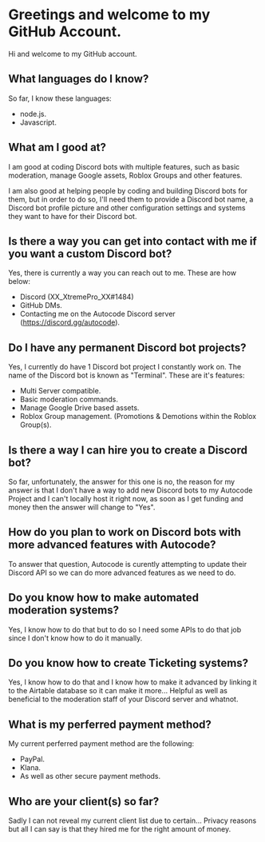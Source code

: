 # Greetings and welcome to my GitHub Account.
Hi and welcome to my GitHub account.

## What languages do I know?

So far, I know these languages:

- node.js.
- Javascript.

## What am I good at?

I am good at coding Discord bots with multiple features, such as basic moderation, manage Google assets, Roblox Groups and other features.

I am also good at helping people by coding and building Discord bots for them, but in order to do so, I'll need them to provide a Discord bot name, a Discord bot profile picture and other configuration settings and systems they want to have for their Discord bot.

## Is there a way you can get into contact with me if you want a custom Discord bot?

Yes, there is currently a way you can reach out to me. These are how below:
- Discord (XX_XtremePro_XX#1484)
- GitHub DMs.
- Contacting me on the Autocode Discord server (https://discord.gg/autocode).

## Do I have any permanent Discord bot projects?

Yes, I currently do have 1 Discord bot project I constantly work on. The name of the Discord bot is known as "Terminal". These are it's features:
- Multi Server compatible.
- Basic moderation commands.
- Manage Google Drive based assets.
- Roblox Group management. (Promotions & Demotions within the Roblox Group(s).

## Is there a way I can hire you to create a Discord bot?
So far, unfortunately, the answer for this one is no, the reason for my answer is that I don't have a way to add new Discord bots to my Autocode Project and I can't locally host it right now, as soon as I get funding and money then the answer will change to "Yes".

## How do you plan to work on Discord bots with more advanced features with Autocode?

To answer that question, Autocode is curently attempting to update their Discord API so we can do more advanced features as we need to do.

## Do you know how to make automated moderation systems?

Yes, I know how to do that but to do so I need some APIs to do that job since I don't know how to do it manually.

## Do you know how to create Ticketing systems?

Yes, I know how to do that and I know how to make it advanced by linking it to the Airtable database so it can make it more... Helpful as well as beneficial to the moderation staff of your Discord server and whatnot.

## What is my perferred payment method?

My current perferred payment method are the following:

- PayPal.
- Klana.
- As well as other secure payment methods.

## Who are your client(s) so far?

Sadly I can not reveal my current client list due to certain... Privacy reasons but all I can say is that they hired me for the right amount of money.